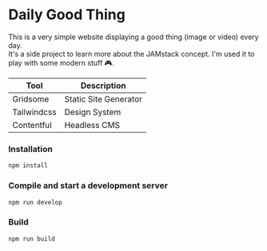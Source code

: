 # Daily Good Thing

This is a very simple website displaying a good thing (image or video) every day.  
It's a side project to learn more about the JAMstack concept. I'm used it to play with some modern stuff 🎮.

| Tool        | Description           |
| ----------- | --------------------- |  
| Gridsome    | Static Site Generator |
| Tailwindcss | Design System         |
| Contentful  | Headless CMS          |

### Installation

`npm install`

### Compile and start a development server

`npm run develop`

### Build

`npm run build`
